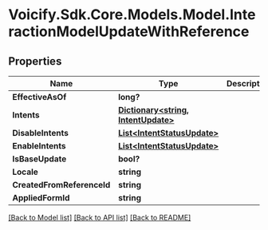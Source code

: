# Voicify.Sdk.Core.Models.Model.InteractionModelUpdateWithReference
## Properties

Name | Type | Description | Notes
------------ | ------------- | ------------- | -------------
**EffectiveAsOf** | **long?** |  | [optional] 
**Intents** | [**Dictionary&lt;string, IntentUpdate&gt;**](IntentUpdate.md) |  | [optional] 
**DisableIntents** | [**List&lt;IntentStatusUpdate&gt;**](IntentStatusUpdate.md) |  | [optional] 
**EnableIntents** | [**List&lt;IntentStatusUpdate&gt;**](IntentStatusUpdate.md) |  | [optional] 
**IsBaseUpdate** | **bool?** |  | [optional] 
**Locale** | **string** |  | [optional] 
**CreatedFromReferenceId** | **string** |  | [optional] 
**AppliedFormId** | **string** |  | [optional] 

[[Back to Model list]](../README.md#documentation-for-models) [[Back to API list]](../README.md#documentation-for-api-endpoints) [[Back to README]](../README.md)

